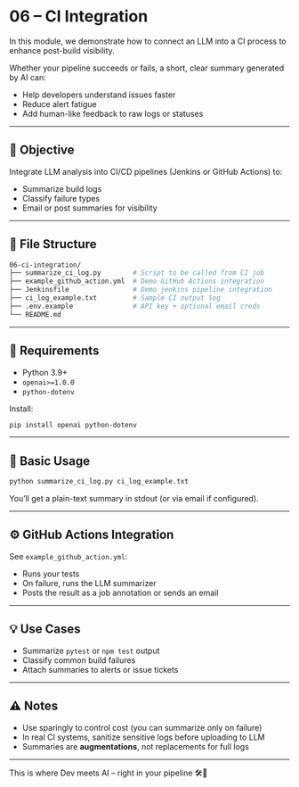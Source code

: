 # 06 – CI Integration

In this module, we demonstrate how to connect an LLM into a CI process to enhance post-build visibility.

Whether your pipeline succeeds or fails, a short, clear summary generated by AI can:

- Help developers understand issues faster
- Reduce alert fatigue
- Add human-like feedback to raw logs or statuses

---

## 🎯 Objective

Integrate LLM analysis into CI/CD pipelines (Jenkins or GitHub Actions) to:

- Summarize build logs
- Classify failure types
- Email or post summaries for visibility

---

## 📁 File Structure

```bash
06-ci-integration/
├── summarize_ci_log.py        # Script to be called from CI job
├── example_github_action.yml  # Demo GitHub Actions integration
├── Jenkinsfile                # Demo jenkins pipeline integration
├── ci_log_example.txt         # Sample CI output log
├── .env.example               # API key + optional email creds
└── README.md
```

---

## 🔧 Requirements

- Python 3.9+
- `openai>=1.0.0`
- `python-dotenv`

Install:

```bash
pip install openai python-dotenv
```

---

## 🚀 Basic Usage

```bash
python summarize_ci_log.py ci_log_example.txt
```

You’ll get a plain-text summary in stdout (or via email if configured).

---

## ⚙️ GitHub Actions Integration

See `example_github_action.yml`:

- Runs your tests
- On failure, runs the LLM summarizer
- Posts the result as a job annotation or sends an email

---

## 💡 Use Cases

- Summarize `pytest` or `npm test` output
- Classify common build failures
- Attach summaries to alerts or issue tickets

---

## ⚠️ Notes

- Use sparingly to control cost (you can summarize only on failure)
- In real CI systems, sanitize sensitive logs before uploading to LLM
- Summaries are **augmentations**, not replacements for full logs

---

This is where Dev meets AI – right in your pipeline 🛠️🤖
